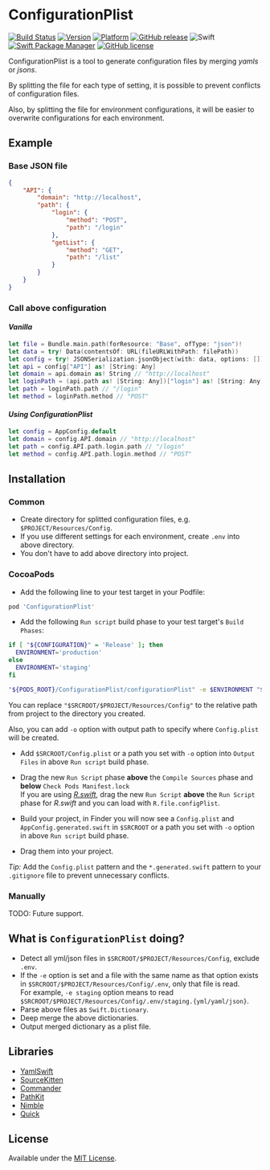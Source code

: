 # ConfigurationPlist
[![Build Status](https://travis-ci.org/417-72KI/ConfigurationPlist.svg?branch=master)](https://travis-ci.org/417-72KI/ConfigurationPlist)
[![Version](http://img.shields.io/cocoapods/v/ConfigurationPlist.svg?style=flat)](http://cocoadocs.org/pods/ConfigurationPlist)
[![Platform](http://img.shields.io/cocoapods/p/ConfigurationPlist.svg?style=flat)](http://cocoadocs.org/pods/ConfigurationPlist)
[![GitHub release](https://img.shields.io/github/release/417-72KI/ConfigurationPlist/all.svg)](https://github.com/417-72KI/ConfigurationPlist/releases)
![Swift](https://img.shields.io/badge/Swift-4.2.svg)
[![Swift Package Manager](https://img.shields.io/badge/Swift%20Package%20Manager-4.2.0-brightgreen.svg)](https://github.com/apple/swift-package-manager)
[![GitHub license](https://img.shields.io/badge/license-MIT-lightgrey.svg)](https://raw.githubusercontent.com/417-72KI/ConfigurationPlist/master/LICENSE.md)

ConfigurationPlist is a tool to generate configuration files by merging _yamls_ or _jsons_.

By splitting the file for each type of setting, it is possible to prevent conflicts of configuration files.

Also, by splitting the file for environment configurations, it will be easier to overwrite configurations for each environment.

## Example
### Base JSON file
```json
{
    "API": {
        "domain": "http://localhost",
        "path": {
            "login": {
                "method": "POST",
                "path": "/login"
            },
            "getList": {
                "method": "GET",
                "path": "/list"
            }
        }
    }
}
```

### Call above configuration
#### _Vanilla_
```Swift
let file = Bundle.main.path(forResource: "Base", ofType: "json")!
let data = try! Data(contentsOf: URL(fileURLWithPath: filePath))
let config = try! JSONSerialization.jsonObject(with: data, options: []) as! [String: Any]
let api = config["API"] as! [String: Any]
let domain = api.domain as! String // "http://localhost"
let loginPath = (api.path as! [String: Any])["login"] as! [String: Any]
let path = loginPath.path // "/login"
let method = loginPath.method // "POST"
```
#### _Using ConfigurationPlist_
```Swift
let config = AppConfig.default
let domain = config.API.domain // "http://localhost"
let path = config.API.path.login.path // "/login"
let method = config.API.path.login.method // "POST"
```

## Installation
### Common
- Create directory for splitted configuration files, e.g. `$PROJECT/Resources/Config`.
- If you use different settings for each environment, create `.env` into above directory.
- You don't have to add above directory into project.

### CocoaPods
- Add the following line to your test target in your Podfile:

```Ruby
pod 'ConfigurationPlist'
```

- Add the following `Run script` build phase to your test target's `Build Phases`:

```Bash
if [ "${CONFIGURATION}" = 'Release' ]; then
  ENVIRONMENT='production'
else
  ENVIRONMENT='staging'
fi

"${PODS_ROOT}/ConfigurationPlist/configurationPlist" -e $ENVIRONMENT "$SRCROOT/$PROJECT/Resources/Config"
```

You can replace `"$SRCROOT/$PROJECT/Resources/Config"` to the relative path from project to the directory you created.

Also, you can add `-o` option with output path to specify where `Config.plist` will be created.

- Add `$SRCROOT/Config.plist` or a path you set with `-o` option into `Output Files` in above `Run script` build phase.

- Drag the new `Run Script` phase **above** the `Compile Sources` phase and **below** `Check Pods Manifest.lock`  
  If you are using [_R.swift_](https://github.com/mac-cain13/R.swift), drag the new `Run Script` **above** the `Run Script` phase for _R.swift_ and you can load with `R.file.configPlist`.
- Build your project, in Finder you will now see a `Config.plist` and `AppConfig.generated.swift` in `$SRCROOT` or a path you set with `-o` option in above `Run script` build phase.
- Drag them into your project.

_Tip:_ Add the `Config.plist` pattern and the `*.generated.swift` pattern to your `.gitignore` file to prevent unnecessary conflicts.

### Manually
TODO: Future support.

## What is `ConfigurationPlist` doing?
- Detect all yml/json files in `$SRCROOT/$PROJECT/Resources/Config`, exclude `.env`.
- If the `-e` option is set and a file with the same name as that option exists in `$SRCROOT/$PROJECT/Resources/Config/.env`, only that file is read.  
  For example, `-e staging` option means to read `$SRCROOT/$PROJECT/Resources/Config/.env/staging.{yml/yaml/json}`.
- Parse above files as `Swift.Dictionary`.
- Deep merge the above dictionaries.
- Output merged dictionary as a plist file.

## Libraries
* [YamlSwift](https://github.com/behrang/YamlSwift.git)
* [SourceKitten](https://github.com/jpsim/SourceKitten)
* [Commander](https://github.com/kylef/Commander)
* [PathKit](https://github.com/kylef/PathKit)
* [Nimble](https://github.com/Quick/Nimble.git)
* [Quick](https://github.com/Quick/Quick.git)

## License
Available under the [MIT License](LICENSE).
